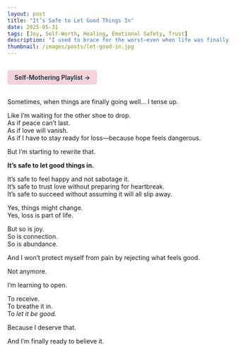 ```yaml
---
layout: post
title: "It’s Safe to Let Good Things In"
date: 2025-05-31
tags: [Joy, Self-Worth, Healing, Emotional Safety, Trust]
description: "I used to brace for the worst—even when life was finally going right."
thumbnail: /images/posts/let-good-in.jpg
---
```


<a href="https://music.youtube.com/playlist?list=PLuO5E1rh5RqIzePJeOjdXo62gwnYJ748_&si=NvtF0mzI9Sx2IoPu&shuffle=1" 
   target="_blank" 
   class="back-button"
   style="display:inline-block; margin: 1rem auto; background-color: #F4D3D8; color: #1A2D41; padding: 0.5rem 1rem; border-radius: 6px; font-weight: 600; text-decoration: none;">
  Self‑Mothering Playlist →
</a>

Sometimes, when things are finally going well… I tense up.

Like I’m waiting for the other shoe to drop.  
As if peace can’t last.  
As if love will vanish.  
As if I have to stay ready for loss—because hope feels dangerous.

But I’m starting to rewrite that.

**It’s safe to let good things in.**

It’s safe to feel happy and not sabotage it.  
It’s safe to trust love without preparing for heartbreak.  
It’s safe to succeed without assuming it will all slip away.

Yes, things might change.  
Yes, loss is part of life.

But so is joy.  
So is connection.  
So is abundance.

And I won’t protect myself from pain by rejecting what feels good.

Not anymore.

I’m learning to open.

To receive.  
To breathe it in.  
To *let it be good.*

Because I deserve that.

And I’m finally ready to believe it.
